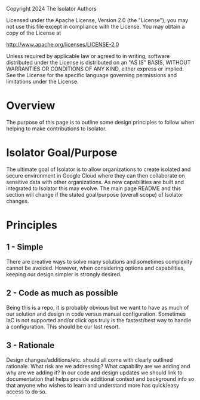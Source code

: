 Copyright 2024 The Isolator Authors

Licensed under the Apache License, Version 2.0 (the "License");
you may not use this file except in compliance with the License.
You may obtain a copy of the License at

http://www.apache.org/licenses/LICENSE-2.0

Unless required by applicable law or agreed to in writing, software
distributed under the License is distributed on an "AS IS" BASIS,
WITHOUT WARRANTIES OR CONDITIONS OF ANY KIND, either express or implied.
See the License for the specific language governing permissions and
limitations under the License.

# Overview

The purpose of this page is to outline some design principles to follow when
helping to make contributions to Isolator.

# Isolator Goal/Purpose

The ultimate goal of Isolator is to allow organizations to create isolated and
secure environment in Google Cloud where they can then collaborate on sensitive
data with other organizations. As new capabilities are built and integrated to
Isolator this may evolve. The main page README and this section will change
if the stated goal/purpose (overall scope) of Isolator changes.

# Principles

## 1 - Simple

There are creative ways to solve many solutions and sometimes complexity cannot
be avoided. However, when considering options and capabilities, keeping our
design simpler is strongly desired.

## 2 - Code as much as possible

Being this is a repo, it is probably obvious but we want to have as much of our
solution and design in code versus manual configuration. Sometimes IaC is not
supported and/or click ops truly is the fastest/best way to handle a configuration.
This should be our last resort.

## 3 - Rationale

Design changes/additions/etc. should all come with clearly outlined rationale.
What risk are we addressing? What capability are we adding and why are we adding
it? In our code and design updates we should link to documentation that helps 
provide additional context and background info so that anyone who wishes to 
learn and understand more has quick/easy access to do so.